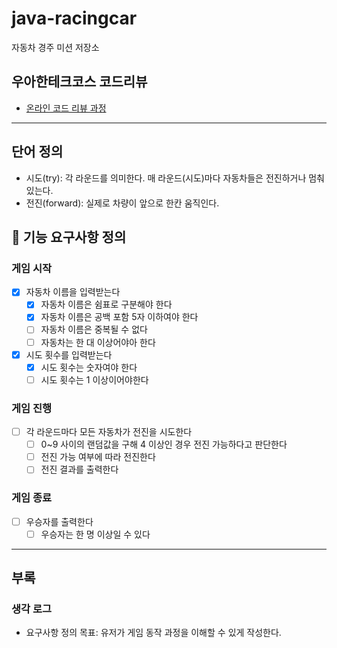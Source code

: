 # java-racingcar

자동차 경주 미션 저장소

## 우아한테크코스 코드리뷰

- [온라인 코드 리뷰 과정](https://github.com/woowacourse/woowacourse-docs/blob/master/maincourse/README.md)

---
## 단어 정의
- 시도(try): 각 라운드를 의미한다. 매 라운드(시도)마다 자동차들은 전진하거나 멈춰있는다.
- 전진(forward): 실제로 차량이 앞으로 한칸 움직인다.

## 📄 기능 요구사항 정의

### 게임 시작
- [x] 자동차 이름을 입력받는다
  - [x] 자동차 이름은 쉼표로 구분해야 한다
  - [x] 자동차 이름은 공백 포함 5자 이하여야 한다
  - [ ] 자동차 이름은 중복될 수 없다
  - [ ] 자동차는 한 대 이상어야아 한다
- [x] 시도 횟수를 입력받는다
  - [x] 시도 횟수는 숫자여야 한다
  - [ ] 시도 횟수는 1 이상이어야한다

### 게임 진행
- [ ] 각 라운드마다 모든 자동차가 전진을 시도한다
  - [ ] 0~9 사이의 랜덤값을 구해 4 이상인 경우 전진 가능하다고 판단한다
  - [ ] 전진 가능 여부에 따라 전진한다
  - [ ] 전진 결과를 출력한다

### 게임 종료
- [ ] 우승자를 출력한다
  - [ ] 우승자는 한 명 이상일 수 있다

---
## 부록
### 생각 로그
- 요구사항 정의 목표: 유저가 게임 동작 과정을 이해할 수 있게 작성한다.